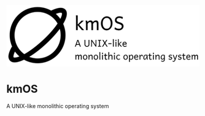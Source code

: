 <p align="center">
  <!--<b>Some Links:</b><br>
  <a href="#">Link 1</a> |
  <a href="#">Link 2</a> |
  <a href="#">Link 3</a>
  <br><br>-->
  <img src="https://raw.githubusercontent.com/kkmonlee/kmOS/master/media/kmos.png">
</p>

# kmOS
A UNIX-like monolithic operating system
